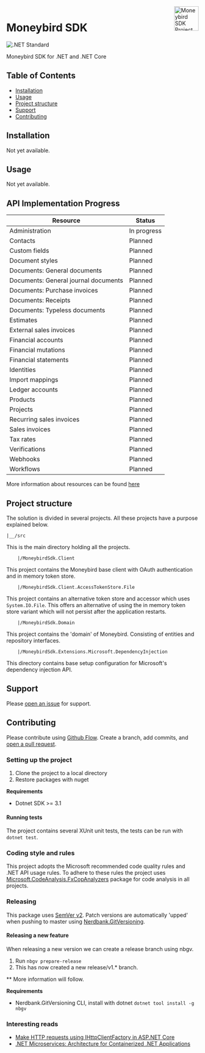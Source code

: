 <img src="https://github.com/dutch-and-bold/moneybird-sdk/raw/master/.github/moneybird-logo.png" alt="Moneybird SDK Project Logo" title="Moneybird" align="right" height="64" srcset="https://github.com/dutch-and-bold/moneybird-sdk/raw/master/.github/moneybird-logo@2x.png 2x"/>
 
 # Moneybird SDK
 
 ![.NET Standard](https://img.shields.io/badge/.NET%20Standard-2.1-purple)

Moneybird SDK for .NET and .NET Core

## Table of Contents

- [Installation](#installation)
- [Usage](#usage)
- [Project structure](#project-structure)
- [Support](#support)
- [Contributing](#contributing)

## Installation

Not yet available.

## Usage

Not yet available.

## API Implementation Progress

| Resource                               | Status      |
| -------------------------------------- | ----------- |
| Administration                         | In progress |
| Contacts                               | Planned     |
| Custom fields                          | Planned     |
| Document styles                        | Planned     |
| Documents: General documents           | Planned     |
| Documents: General journal documents   | Planned     |
| Documents: Purchase invoices           | Planned     |
| Documents: Receipts                    | Planned     |
| Documents: Typeless documents          | Planned     |
| Estimates                              | Planned     |
| External sales invoices                | Planned     |
| Financial accounts                     | Planned     |
| Financial mutations                    | Planned     |
| Financial statements                   | Planned     |
| Identities                             | Planned     |
| Import mappings                        | Planned     |
| Ledger accounts                        | Planned     |
| Products                               | Planned     |
| Projects                               | Planned     |
| Recurring sales invoices               | Planned     |
| Sales invoices                         | Planned     |
| Tax rates                              | Planned     |
| Verifications                          | Planned     |
| Webhooks                               | Planned     |
| Workflows                              | Planned     |

More information about resources can be found [here](https://developer.moneybird.com/api/administration/)

## Project structure

The solution is divided in several projects. All these projects have a purpose explained below.

```
|__/src
```

This is the main directory holding all the projects.

```
    |/MoneybirdSdk.Client
```

This project contains the Moneybird base client with OAuth authentication and in memory token store.

```
    |/MoneybirdSdk.Client.AccessTokenStore.File
```

This project contains an alternative token store and accessor which uses `System.IO.File`.
This offers an alternative of using the in memory token store variant which will not persist after the application restarts.

```
    |/MoneybirdSdk.Domain
```

This project contains the 'domain' of Moneybird. Consisting of entities and repository interfaces.

```
    |/MoneybirdSdk.Extensions.Microsoft.DependencyInjection
```

This directory contains base setup configuration for Microsoft's dependency injection API.

## Support

Please [open an issue](https://github.com/dutch-and-bold/moneybird-sdk/issues/new) for support.

## Contributing

Please contribute using [Github Flow](https://guides.github.com/introduction/flow/). Create a branch, add commits, and [open a pull request](https://github.com/dutch-and-bold/moneybird-sdk/compare/).

### Setting up the project

1. Clone the project to a local directory
2. Restore packages with nuget

**Requirements**
* Dotnet SDK >= 3.1

#### Running tests

The project contains several XUnit unit tests, the tests can be run with `dotnet test`.

### Coding style and rules

This project adopts the Microsoft recommended code quality rules and .NET API usage rules. To adhere to these rules the project uses [Microsoft.CodeAnalysis.FxCopAnalyzers](https://www.nuget.org/packages/Microsoft.CodeAnalysis.FxCopAnalyzers/) package for code analysis in all projects.

### Releasing

This package uses [SemVer v2](https://semver.org). Patch versions are automatically 'upped' when pushing to master using [Nerdbank.GitVersioning](https://github.com/dotnet/Nerdbank.GitVersioning).

#### Releasing a new feature

When releasing a new version we can create a release branch using nbgv.

1. Run `nbgv prepare-release`
2. This has now created a new release/v1.* branch.

** More information will follow.

**Requirements**

* Nerdbank.GitVersioning CLI, install with dotnet `dotnet tool install -g nbgv`

### Interesting reads

* [Make HTTP requests using IHttpClientFactory in ASP.NET Core](https://docs.microsoft.com/en-us/aspnet/core/fundamentals/http-requests?view=aspnetcore-3.1)
* [.NET Microservices: Architecture for Containerized .NET Applications](https://docs.microsoft.com/en-us/dotnet/architecture/microservices/)
